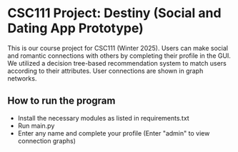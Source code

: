 # CSC111 Project: Destiny (Social and Dating App Prototype)
This is our course project for CSC111 (Winter 2025). Users can make social and romantic connections with others by completing their profile in the GUI. We utilized a decision tree-based recommendation system to match users according to their attributes. User connections are shown in graph networks.

## How to run the program
- Install the necessary modules as listed in requirements.txt
- Run main.py
- Enter any name and complete your profile (Enter "admin" to view connection graphs)